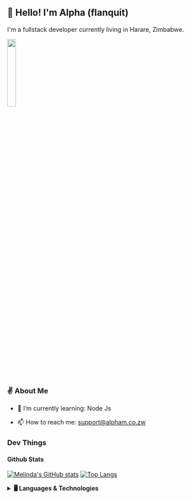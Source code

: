 ## 👋 Hello! I'm Alpha (flanquit)

I'm a fullstack developer currently living in Harare, Zimbabwe.

<!-- Connect Badges -->
<p>
  <a href="https://www.linkedin.com/in/flanquit/">
    <img src="https://media-exp2.licdn.com/dms/image/C5603AQHasJkd86B7cw/profile-displayphoto-shrink_800_800/0/1557299010949?e=1660780800&v=beta&t=ZbCVhVpIBwr61cEzaGNzYySidrbcwbwFdhYfvROYv5w" width="20%">
  </a>
</p>

### ✌️ About Me

- 🌱 I’m currently learning: Node Js
<!--
- 📖 I’m currently working on: Nhaka Life & Tazine Eats
-->
- 📫 How to reach me: support@alpham.co.zw

### Dev Things

#### Github Stats

[![Melinda's GitHub stats](https://github-readme-stats.vercel.app/api?username=flanquit&count_private=true&show_icons=true)](https://github.com/anuraghazra/github-readme-stats)  [![Top Langs](https://github-readme-stats.vercel.app/api/top-langs/?username=flanquit&layout=compact)](https://github.com/anuraghazra/github-readme-stats) 

<details>
  <summary><b>🖥️ Languages & Technologies</b></summary>
  
  <h5>Languages</h5>
  
  <img alt="Javascript" src="https://img.shields.io/badge/Javascript%20-%23323330.svg?&style=for-the-badge&logo=javascript&logoColor=%23F7DF1E" />
  <img alt="Ruby" src="https://img.shields.io/badge/-Ruby-cc342d?style=for-the-badge&logo=ruby&logoColor=white" />
  <img alt="Python" src="https://img.shields.io/badge/python-%2314354C.svg?style=for-the-badge&logo=python&logoColor=white"/>
  
  
  <h5>Technologies</h5>
  
  <img alt="Rails" src="https://img.shields.io/badge/Rails%20-%23CC0000.svg?&style=for-the-badge&logo=ruby-on-rails&logoColor=white" />
  <img alt="React" src="https://img.shields.io/badge/-React-45b8d8?style=for-the-badge&logo=react&logoColor=white" />
  <img src="https://img.shields.io/badge/redux%20-%23593d88.svg?&style=for-the-badge&logo=redux&logoColor=white" />
  <img src="https://img.shields.io/badge/tailwindcss%20-%2338B2AC.svg?&style=for-the-badge&logo=tailwind-css&logoColor=white" />

  <img src="https://img.shields.io/badge/github%20-%23121011.svg?&style=for-the-badge&logo=github&logoColor=white" />
  <img src="https://img.shields.io/badge/AWS%20-%23FF9900.svg?&style=for-the-badge&logo=amazon-aws&logoColor=white" />
  <img src="https://img.shields.io/badge/heroku%20-%23430098.svg?&style=for-the-badge&logo=heroku&logoColor=white" />
  <img src="https://img.shields.io/badge/postgres-%23316192.svg?&style=for-the-badge&logo=postgresql&logoColor=white" />
  <img src="https://img.shields.io/badge/github%20actions%20-%232671E5.svg?&style=for-the-badge&logo=github%20actions&logoColor=white" />
  <img src="https://img.shields.io/badge/docker%20-%230db7ed.svg?&style=for-the-badge&logo=docker&logoColor=white" />

  <br />
  <div align="center">

  </div>
</details>
